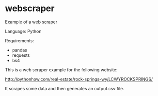 # webscraper

Example of a web scraper

Language: Python

Requirements:
- pandas
- requests
- bs4

This is a web scraper example for the following website:

http://pythonhow.com/real-estate/rock-springs-wy/LCWYROCKSPRINGS/

It scrapes some data and then generates an output.csv file.
